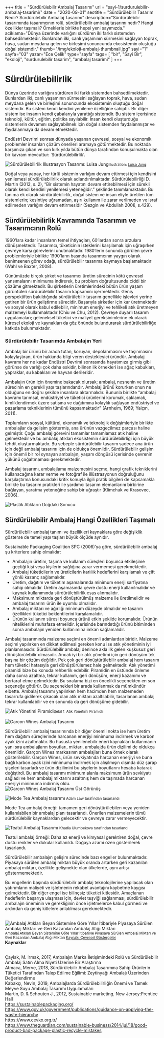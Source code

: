 +++
title = "Sürdürülebilir Ambalaj Tasarımı"
url = "sayi-1/surdurulebilir-ambalaj-tasarimi/"
date = "2020-09-01"
seotitle = "Sürdürülebilir Tasarım Nedir? Sürdürülebilir Ambalaj Tasarımı"
description="Sürdürülebilir tasarımında tasarımcının rolü, sürdürülebilir ambalaj tasarımı nedir? Hangi özellikler taşımalı? Örneklerle birlikte hepsi yeni sayımızda."
aciklama="Dünya üzerinde varlığını sürdüren iki farklı sistemden bahsedilmektedir. Bunlardan ilki, canlı yaşamının sürmesini sağlayan toprak, hava, sudan meydana gelen ve birleşimi sonuncunda ekosistemin oluştuğu doğal sistemdir."
thumb="/img/ekoloji-ambalaj-thumbnail.jpg"
sayi="1"
sayfa="03"
yazar="Ece Çelik"
type="sayfa"
tags= [
"bir", "Sayi Bir", "ekoloji", "surdurulebilir tasarim", "ambalaj tasarimi"
]
+++
<a href="/sayi-1/raymond-loewy/" id="next"></a>
<div class="container">
    <h1>Sürdürülebilirlik</h1>
    <div class="row">
         <div class="col-md-6">
             <p>Dünya üzerinde varlığını sürdüren iki farklı sistemden bahsedilmektedir. Bunlardan ilki, canlı yaşamının
            sürmesini sağlayan toprak, hava, sudan meydana gelen ve birleşimi sonuncunda ekosistemin oluştuğu doğal
            sistemdir. Bu sistem kendi kendini yenileme özelliğine sahiptir. Bir diğer sistem ise insanın kendi
            çabalarıyla yarattığı sistemdir. Bu sistem içerisinde teknoloji, kültür, eğitim, politika sayılabilir.
            İnsan kendi oluşturduğu sistemlerin devamını sağlayabilmek için doğal sistemden faydalanmıştır ve
            faydalanmaya da devam etmektedir.</p>
            <p>Endüstri Devrimi sonrası dünyada yaşanan çevresel, sosyal ve ekonomik problemler insanları çözüm önerileri aramaya götürmektedir. Bu noktada karşımıza çıkan ve son kırk yılda bütün dünya tarafından konuşulmakta olan bir kavram mevcuttur: ‘Sürdürülebilirlik’.</p>
        </div>
        <div class="col-md-6">
            <img class="img-fluid" src="/img/Sustainability-juisa-jung.jpg" alt="Sürdürülebilirlik Illustrasyon Tasarımı: Luisa Jung"><small>illustration: <a href="https://luisajung.com/portfolio-item/sustainability/" target="_blank" rel="noopener noreferrer">Luisa Jung</a></small> 
            <p>Doğal veya yapay, her türlü sistemin varlığını devam ettirmesi için kendisini yenilemesi sürdürülebilirlik olarak adlandırılmaktadır. Sürdürülebilirliği D. Martin (2012, s. 2), “Bir sistemin hayatını devam ettirebilmesi için sürekli olarak kendi kendini yenilemesi yeteneğidir.” şeklinde tanımlamaktadır. Bu tanıma ek olarak sürdürülebilirlik, doğal sistem ve insan eliyle üretilen tüm sistemlerin; kesintiye uğramadan, aşırı kullanım ile zarar verilmeden ve israf edilmeden varlığını devam ettirmesidir (Sezgin ve Abdullah 2008, s.429).</p>
        </div>
    </div>
    <h2>Sürdürülebilirlik Kavramında Tasarımın ve Tasarımcının Rolü</h2>
    <div class="offset-md-2 col-md-8">
        <p>1960’lara kadar insanların temel ihtiyaçları, 60’lardan sonra arzulara dönüşmektedir. Tasarımcı, tüketicinin isteklerini karşılamak için uğraşırken çevreye karşı görevlerini unutmaktadır. 1980’lerin sonunda görülen çevre problemleriyle birlikte 1990’ların başında tasarımcının yaygın olarak benimsenen görev odağı, sürdürülebilir tasarıma kaymaya başlamaktadır (Wahl ve Baxter, 2008).</p>
        <p>Günümüzde birçok şirket ve tasarımcı üretim sürecinin kötü çevresel yansımalarını minimuma indirerek, bu problem doğrultusunda ciddi bir çözüme gitmektedir. Bu şirketlerin üretimlerindeki bütün ürün yaşam görüntüleri sürdürülebilir tasarım kapsamını içermektedir. Geniş perspektiften bakıldığında sürdürülebilir tasarım genellikle işlevleri yerine getiren bir ürün geliştirme sürecidir. Başarıyla şirketler için kar üretmektedir ve sosyal olarak kabul edilebilir, minimum enerjiyi ve tehlikeli atık üretmeyen malzemeyi kullanmaktadır (Chiu ve Chu, 2012). Çevreye duyarlı tasarım uygulamaları; geleneksel tüketici ve maliyet gereksinimlerine ek olarak küresel ekoloji ve kaynakları da göz önünde bulundurarak sürdürülebilirliğe katkıda bulunmaktadır.</p>
    </div>
    <h3>Sürdürülebilir Tasarımda Ambalajın Yeri</h3>
    <div class="row">
        <div class="col-md-4">
            <p>Ambalaj bir ürünü bir arada tutan, koruyan, depolanmasını ve taşınmasını kolaylaştıran, ürün hakkında bilgi veren destekleyici üründür. Ambalaj kavramı her ne kadar Endüstri Devrimi sonrasında hayatımıza girmiş gibi görünse de varlığı çok daha eskidir, bilinen ilk örnekleri ise ağaç kabukları, yapraklar, su kabakları ve hayvan derileridir.</p>
        </div>
        <div class="col-md-4">
            <p>Ambalajın ürün için önemine bakacak olursak; ambalaj, nesnenin ve üretim sürecinin en gerekli yapı taşlarındandır. Ambalaj ürünü korurken onun ne olduğunu en doğru şekilde insanlara aktarmalıdır. Bununla birlikte “ambalaj kavramı tarımsal, endüstriyel ve tüketici ürünlerini korumak, saklamak, kimliklendirmek üzere satışına ve dağıtımına kolaylık sağlayan endüstriyel ve pazarlama tekniklerinin tümünü kapsamaktadır” (Arnheim, 1969; Yalçın, 2011). </p>
        </div>
        <div class="col-md-4">
            <p>Toplumların sosyal, kültürel, ekonomik ve teknolojik değişimleriyle birlikte ambalajlar da gelişim göstermiş, ana ürünün vazgeçilmez parçası haline gelmiştir. Çoğu ambalaj görevini tamamlar tamamlamaz atık haline gelmektedir ve bu ambalaj atıkları ekosistemin sürdürülebilirliği için büyük tehdit oluşturmaktadır. Bu sebeple sürdürülebilir tasarım sadece ana ürün için değil ambalaj tasarımı için de oldukça önemlidir. Sürdürülebilir gelişim için önemli bir rol oynayan ambalajın, yaşam döngüsü içerisinde çevrenin yükünü çoğaltmaması gerekmektedir.</p>
        </div>
        <div class="col-md-4">
            <p>Ambalaj tasarımı, ambalajlama malzemesini seçme, hangi grafik tekniklerini kullanacağına karar verme ve fotoğraf ile illüstrasyonun doğruluğunu karşılaştırma konusundaki kritik konuyla ilgili pratik bilgileri de kapsamakla birlikte bu tasarım pratikleri ile yardımcı tasarım elemanlarını birbirine bağlayan, yaratma yeteneğine sahip bir uğraştır (Klimchuk ve Krasovec, 2006).</p>
        </div>
        <div class="col-md-8"><img class="img-fluid" src="/img/Eapco8WXkAA08iM.jpg" alt="Plastik Atıkların Doğdaki Sonucu"></div>
    </div>
    <h2>Sürdürülebilir Ambalaj Hangi Özellikleri Taşımalı</h2>
    <div class="row">
        <div class="col-md-8">
            <p>Sürdürülebilir ambalaj tanımı ve özellikleri kaynaklara göre değişiklik gösterse de temel yapı taşları büyük ölçüde aynıdır.</p>
    <p>Sustainable Packaging Coalition SPC (2006)’ya göre, sürdürülebilir ambalaj şu kriterlere sahip olmalıdır:</p>
    <ul>
        <li>Ambalajın üretim, taşıma ve kullanım süreçleri boyunca etkileşime geçtiği kişi veya kişilerin sağlığına
            zarar vermemesi gerekmektedir. </li>
        <li>Ambalaj tüketicilerin ve üreticilerin karlılık hedeflerini karşılamalı ve çift yönlü kazanç sağlamalıdır.
        </li>
        <li>Üretim, dağıtım ve tüketim aşamalarında minimum enerji sarfiyatına sahip olmalıdır. Üretim aşamasında çevre
            dostu enerji kullanılmalıdır ve kaynak kullanımında sürdürülebilirlik esas alınmalıdır.</li>
        <li>Maksimum miktarda geri dönüştürülmüş malzeme ile üretilmelidir ve ambalaj tasarımı ürün ile uyumlu
            olmalıdır.</li>
        <li>Ambalaj miktarı ve ağırlığı minimum düzeyde olmalıdır ve tasarım özellikleri tüketici beklentilerini
            karşılamalıdır. </li>
        <li>Ürünün kullanım süresi boyunca ürünü etkin şekilde korumalıdır. Ürünün niteliklerini muhafaza etmelidir.
            İçerisinde barındırdığı ürünü bitiminden sonra ambalajın yeniden kullanımına imkan sağlamalıdır.</li>
    </ul>
        </div>
    </div>
   <div class="row">
       <div class="col-md-5"> <p>Ambalaj tasarımında malzeme seçimi en önemli adımlardan biridir. Malzeme seçimi yapılırken en dikkat edilmesi gereken konu ise atık yönetiminin iyi planlanmasıdır. Sürdürülebilir ambalaj denince akla ilk gelen kuşkusuz geri dönüştürülebilir olmasıdır. Ancak iyi bir atık yönetimi için geri dönüşüm tek başına bir çözüm değildir. Pek çok geri dönüştürülebilir ambalaj hem tasarım hem tüketici hatasıyla geri dönüştürülemez hale gelmektedir. Atık yönetimi piramidi bize bu konuda rehberlik edebilir. Piramidin en üstünde önleme daha sonra azaltma, tekrar kullanım, geri dönüşüm, enerji kazanımı ve bertaraf etme gelmektedir. Bu sıralama bizi en öncelikli seçenekten en son seçeneğe götürür. Bu seçenekleri bir arada kullanmak da mümkündür elbette. Ambalaj tasarımı yapılırken hem hacimden hem malzemeden tasarrufa gidilerek çıkacak olan atık miktarı azaltılabilir, tasarlanan ambalaj tekrar kullanılabilir ve en sonunda da geri dönüşüme gidebilir. </p>
       </div>
       <div class="col-md-7 mt-5"><img class="img-fluid" src="/img/atik-yonetimi-piramidi.jpg" alt="Atık Yönetimi Piramidi"><small class="text-right">Şekil 1: Atık Yönetimi Piramidi</small><br><br></div>
   </div> 
   <div class="row">
    <div class="col-md-7"><img class="img-fluid" src="/img/garcon-wines-design.jpg" alt="Garcon Wines Ambalaj Tasarımı"></div>
       <div class="col-md-5"><p>Sürdürülebilir ambalaj tasarımında bir diğer önemli nokta ise hem üretim hem dağıtım süreçlerinde harcanan
        enerjiyi minimuma indirmek ve karbon ayak izini azaltmaktır. Bu hususta yenilenebilir eneri kaynakları
        kullanmanın yanı sıra ambalajların boyutları, miktarı, ambalajda ürün dizilimi de oldukça önemlidir. Garçon
        Wines markasının ambalajları buna örnek olarak gösterilebilir. Garçon Wines, ürün sevkiyatında harcanan enerjiyi
        ve buna bağlı karbon ayak izini minimuma indirmek için alışılmışın dışında düz şarap şişeleri tasarladı ve ürün
        dizilimini bu şişelerin boyutlarını hesaba katarak değiştirdi. Bu ambalaj tasarımı minimum alanla maksimum ürün
        sevkiyatı sağladı ve hem ambalaj miktarını azaltmış hem de taşımada harcanan enerjiyi minimuma indirmiş oldu.
        <img class="img-fluid" src="/img/garcon-wines-design-up-side.jpg" alt="Garcon Wines Ambalaj Tasarımı Üst Görünüş">
    </p></div>
    <div class="col-md-6"><img class="img-fluid" src="/img/mode-tea-ambalaj.jpg" alt="Mode Tea Ambalaj tasarımı">
        <small>Adam Law tarafından tasarlandı</small>
        <p>Mode Tea ambalaj örneği: tamamen geri dönüştürülebilen veya yeniden kullanılabilen bir ambalaj planı tasarlandı. Önerilen malzemelerin tümü sürdürülebilir kaynaklardan gelecektir ve çevreye zarar vermeyecektir.</p></div>
        <div class="col-md-6"><img class="img-fluid" src="/img/teatul-ambalaj.jpg" alt="Teatul Ambalaj Tasarımı">
            <small>Khadia Ulumbekova tarafından tasarlandı</small>
        <p>Teatul ambalaj örneği: Daha az enerji ve kimyasal gerektiren doğal, çevre dostu renkler ve dokular kullanıldı. Doğaya azami özen gösterilerek tasarlandı.</p></div>
       </div>
<div class="row">
    <div class="col-md-6"> <p>Sürdürülebilir ambalajın gelişim sürecinde bazı engeller bulunmaktadır. Piyasaya sürülen ambalaj miktarı büyük
        oranda artarken geri kazanılan ambalaj miktarı, özellikle gelişmekte olan ülkelerde, aynı artışı
        göstermemektedir.</p>
    <p>Bu engellerin başında sürdürülebilir ambalaj teknolojilerine yapılacak olan yatırımların maliyeti ve işletmenin
        rekabet avantajını kaybetme kaygısı gelmektedir. Bir diğer engel ise bilinçsiz tüketici kitlesidir. Amaçlanan
        hedeflerin başarıya ulaşması için, devlet teşviği sağlanması, sürdürülebilir ambalajın öneminin ve gerekliğinin
        önce işletmelerce kabul görmesi ve ardından da geniş kitlelere anlatılması gerekmektedir. </p></div>
    <div class="col-md-6"><br><img class="img-fluid" src="/img/ambalaj-atiklari.jpg" alt="Ambalaj Atıkları Beyan Sistemine Göre Yıllar İtibariyle Piyasaya Sürülen Ambalaj Miktarı ve Geri Kazanılan Ambalaj Atığı Miktarı"><small>Ambalaj Atıkları Beyan Sistemine Göre Yıllar İtibariyle Piyasaya Sürülen Ambalaj Miktarı ve Geri Kazanılan Ambalaj Atığı Miktarı <a href="https://cevreselgostergeler.csb.gov.tr/ambalaj-atiklari-i-85757" target="_blank" rel="noopener noreferrer">Kaynak: Çevresel Göstergeler</a></small></div>
</div>
   
<div class="mt-5 kaynak">
        <b>Kaynaklar</b>
        <p>
<br>Çaylak, M. Irmak, 2017, Ambalajın Marka İletişimindeki Rolü ve Sürdürülebilir Ambalaj Satın Alma Niyeti Üzerine Bir Araştırma
<br> Atmaca, Merve, 2018, Sürdürülebilir Ambalaj Tasarımına Sahip Ürünlerin Tüketici Tarafından Talep Edilme Eğilimi: Zeytinyağı Ambalajı Üzerinden Değerlendirme
<br> Kabakçı, Nevin, 2019, Ambalajlarda Sürdürülebilirliğin Önemi ve Tamek Meyve Suyu Ambalaj Tasarımı Uygulamaları
<br> Martin, D. & Schouten J., 2012, Sustainable marketing, New Jersey:Prentice Hall
            <br> <a href="https://sustainablepackaging.org/" target="_blank"
                rel="noopener noreferrer">https://sustainablepackaging.org/</a>
            <br> <a href="https://www.gov.uk/government/publications/guidance-on-applying-the-waste-hierarchy" target="_blank" rel="noopener noreferrer">https://www.gov.uk/government/publications/guidance-on-applying-the-waste-hierarchy</a>
            <br> <a href="https://www.cevko.org.tr/" target="_blank"
                rel="noopener noreferrer">https://www.cevko.org.tr/</a>
            <br> <a
                href="https://www.theguardian.com/sustainable-business/2014/jul/18/good-product-bad-package-plastic-recycle-mistakes"
                target="_blank"
                rel="noopener noreferrer">https://www.theguardian.com/sustainable-business/2014/jul/18/good-product-bad-package-plastic-recycle-mistakes</a>
        </p>
    </div>
</div>